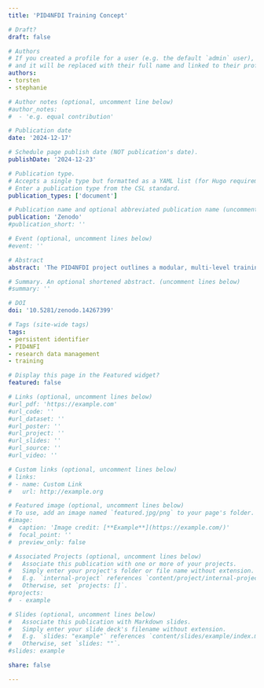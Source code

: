 ```yaml
---
title: 'PID4NFDI Training Concept'

# Draft?
draft: false

# Authors
# If you created a profile for a user (e.g. the default `admin` user), write the username (folder name) here
# and it will be replaced with their full name and linked to their profile.
authors:
- torsten
- stephanie

# Author notes (optional, uncomment line below)
#author_notes:
#  - 'e.g. equal contribution'

# Publication date
date: '2024-12-17'

# Schedule page publish date (NOT publication's date).
publishDate: '2024-12-23'

# Publication type.
# Accepts a single type but formatted as a YAML list (for Hugo requirements).
# Enter a publication type from the CSL standard.
publication_types: ['document']

# Publication name and optional abbreviated publication name (uncomment line below).
publication: 'Zenodo'
#publication_short: ''

# Event (optional, uncomment lines below)
#event: ''

# Abstract
abstract: 'The PID4NFDI project outlines a modular, multi-level training approach to promote the effective use of Persistent Identifiers (PIDs) across the National Research Data Infrastructure (NFDI). The approach is structured into three levels – Fundamental, Advanced, and Expert – catering to a wide range of users, including researchers, infrastructure managers, data curators, and developers. Each level progressively builds knowledge, from foundational PID concepts and FAIR data management to advanced integration strategies. Key features of the program include customizable learning paths tailored to specific academic cultures and research methods, with materials designed for various learning preferences. Formats such as videos, webinars, interactive workshops, and group discussions ensure accessibility and engagement. Evaluation and feedback loops are integrated to ensure continuous improvement of the training materials, which will be made openly available.'

# Summary. An optional shortened abstract. (uncomment lines below)
#summary: ''

# DOI
doi: '10.5281/zenodo.14267399'

# Tags (site-wide tags)
tags:
- persistent identifier
- PID4NFI
- research data management
- training

# Display this page in the Featured widget?
featured: false

# Links (optional, uncomment lines below)
#url_pdf: 'https://example.com'
#url_code: ''
#url_dataset: ''
#url_poster: ''
#url_project: ''
#url_slides: ''
#url_source: ''
#url_video: ''

# Custom links (optional, uncomment lines below)
# links:
# - name: Custom Link
#   url: http://example.org

# Featured image (optional, uncomment lines below)
# To use, add an image named `featured.jpg/png` to your page's folder.
#image:
#  caption: 'Image credit: [**Example**](https://example.com/)'
#  focal_point: ''
#  preview_only: false

# Associated Projects (optional, uncomment lines below)
#   Associate this publication with one or more of your projects.
#   Simply enter your project's folder or file name without extension.
#   E.g. `internal-project` references `content/project/internal-project/index.md`.
#   Otherwise, set `projects: []`.
#projects:
#  - example

# Slides (optional, uncomment lines below)
#   Associate this publication with Markdown slides.
#   Simply enter your slide deck's filename without extension.
#   E.g. `slides: "example"` references `content/slides/example/index.md`.
#   Otherwise, set `slides: ""`.
#slides: example

share: false

---
```

